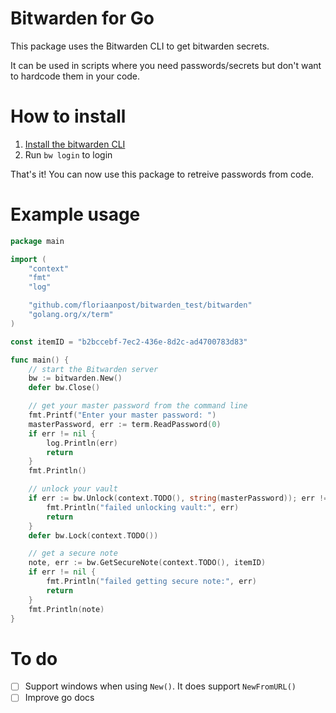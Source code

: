 # Bitwarden for Go
This package uses the Bitwarden CLI to get bitwarden secrets.

It can be used in scripts where you need passwords/secrets but don't want to hardcode them in your code.

# How to install
1. [Install the bitwarden CLI](https://bitwarden.com/help/cli/)
2. Run `bw login` to login

That's it! You can now use this package to retreive passwords from code.

# Example usage
```go
package main

import (
	"context"
	"fmt"
	"log"

	"github.com/floriaanpost/bitwarden_test/bitwarden"
	"golang.org/x/term"
)

const itemID = "b2bccebf-7ec2-436e-8d2c-ad4700783d83"

func main() {
	// start the Bitwarden server
	bw := bitwarden.New()
	defer bw.Close()

	// get your master password from the command line
	fmt.Printf("Enter your master password: ")
	masterPassword, err := term.ReadPassword(0)
	if err != nil {
		log.Println(err)
		return
	}
	fmt.Println()

	// unlock your vault
	if err := bw.Unlock(context.TODO(), string(masterPassword)); err != nil {
		fmt.Println("failed unlocking vault:", err)
		return
	}
	defer bw.Lock(context.TODO())

	// get a secure note
	note, err := bw.GetSecureNote(context.TODO(), itemID)
	if err != nil {
		fmt.Println("failed getting secure note:", err)
		return
	}
	fmt.Println(note)
}
```

# To do
- [ ] Support windows when using `New()`. It does support `NewFromURL()`
- [ ] Improve go docs